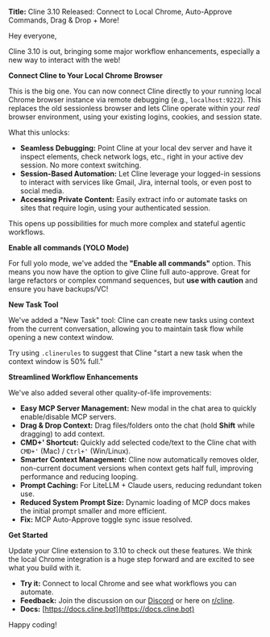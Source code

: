 **Title:** Cline 3.10 Released: Connect to Local Chrome, Auto-Approve Commands, Drag & Drop + More!

Hey everyone,

Cline 3.10 is out, bringing some major workflow enhancements, especially a new way to interact with the web!

**Connect Cline to Your Local Chrome Browser**

This is the big one. You can now connect Cline directly to your running local Chrome browser instance via remote debugging (e.g., `localhost:9222`). This replaces the old sessionless browser and lets Cline operate within your *real* browser environment, using your existing logins, cookies, and session state.

What this unlocks:

*   **Seamless Debugging:** Point Cline at your local dev server and have it inspect elements, check network logs, etc., right in your active dev session. No more context switching.
*   **Session-Based Automation:** Let Cline leverage your logged-in sessions to interact with services like Gmail, Jira, internal tools, or even post to social media.
*   **Accessing Private Content:** Easily extract info or automate tasks on sites that require login, using your authenticated session.

This opens up possibilities for much more complex and stateful agentic workflows.

**Enable all commands (YOLO Mode)**

For full yolo mode, we've added the **"Enable all commands"** option. This means you now have the option to give Cline full auto-approve. Great for large refactors or complex command sequences, but **use with caution** and ensure you have backups/VC!

**New Task Tool**

We've added a "New Task" tool: Cline can create new tasks using context from the current conversation, allowing you to maintain task flow while opening a new context window.

Try using `.clinerules` to suggest that Cline "start a new task when the context window is 50% full."

**Streamlined Workflow Enhancements**

We've also added several other quality-of-life improvements:

*   **Easy MCP Server Management:** New modal in the chat area to quickly enable/disable MCP servers.
*   **Drag & Drop Context:** Drag files/folders onto the chat (hold **Shift** while dragging) to add context.
*   **CMD+' Shortcut:** Quickly add selected code/text to the Cline chat with `CMD+'` (Mac) / `Ctrl+'` (Win/Linux).
*   **Smarter Context Management:** Cline now automatically removes older, non-current document versions when context gets half full, improving performance and reducing looping.
*   **Prompt Caching:** For LiteLLM + Claude users, reducing redundant token use.
*   **Reduced System Prompt Size:** Dynamic loading of MCP docs makes the initial prompt smaller and more efficient.
*   **Fix:** MCP Auto-Approve toggle sync issue resolved.

**Get Started**

Update your Cline extension to 3.10 to check out these features. We think the local Chrome integration is a huge step forward and are excited to see what you build with it.

*   **Try it:** Connect to local Chrome and see what workflows you can automate.
*   **Feedback:** Join the discussion on our [Discord](<link-to-discord>) or here on [r/cline](<link-to-reddit-sub-r/cline>).
*   **Docs:** [https://docs.cline.bot](https://docs.cline.bot)

Happy coding!
